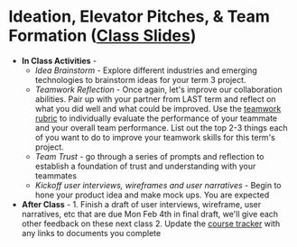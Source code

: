 # Ideation, Elevator Pitches, & Team Formation ([Class Slides](https://docs.google.com/presentation/d/1ehSK9CTPBujP9Lh_hbp1palaxyCsGRR2nfKe02IX48Q/edit#slide=id.g4d725bec2f_0_0))
  - **In Class Activities** - 
    - *Idea Brainstorm* - Explore different industries and emerging technologies to brainstorm ideas for your term 3 project.
    - *Teamwork Reflection* - Once again, let's improve our collaboration abilities. Pair up with your partner from LAST term and reflect on what you did well and what could be improved. Use the [teamwork rubric](make.sc/teamwork-rubric) to individually evaluate the  performance of your teammate and your overall team performance. List out the top 2-3 things each of you want to do to improve your teamwork skills for this term's project.
    - *Team Trust* - go through a series of prompts and reflection to establish a foundation of trust and understanding with your teammates
    - *Kickoff user interviews, wireframes and user narratives* - Begin to hone your product idea and make mock ups. You are expected
  - **After Class** - 1. Finish a draft of user interviews, wireframe, user narratives, etc that are due Mon Feb 4th in final draft, we'll give each other feedback on these next class 2. Update the [course tracker](https://docs.google.com/spreadsheets/d/1S_EljNaqO5LOvu4ZIIzKia4A733sh1wz1pLW8CE3pTk/edit#gid=0) with any links to documents you complete
